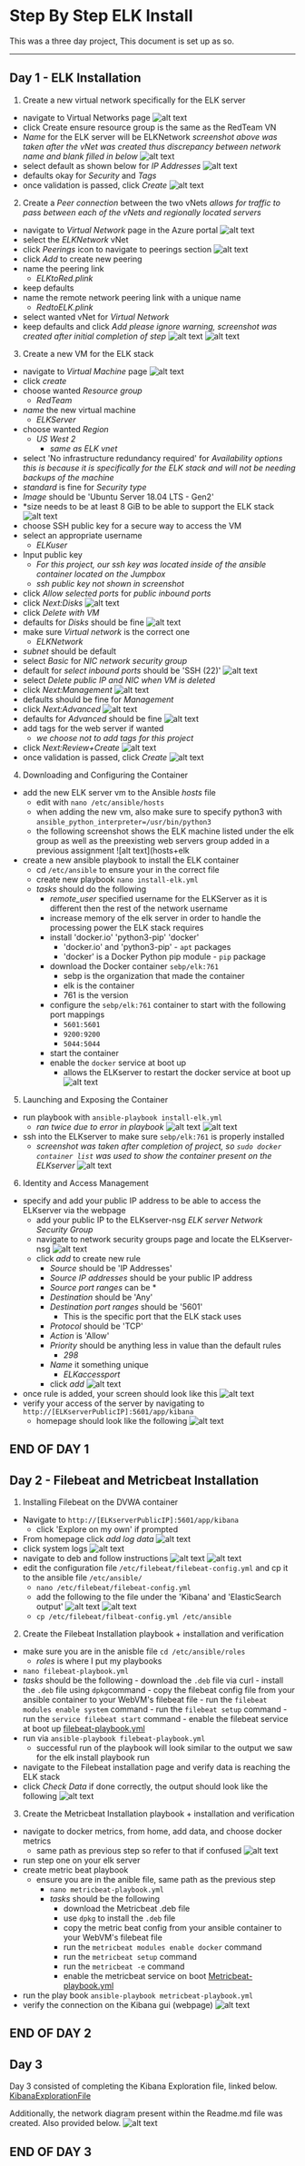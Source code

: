 # Step By Step ELK Install

This was a three day project, This document is set up as so.

---
## Day 1 - ELK Installation

1. Create a new virtual network specifically for the ELK server
  - navigate to Virtual Networks page
    ![alt text](https://github.com/UCB-CyberSecurity-Cohort5/elk-stack-project-kamkay/blob/main/images/screenshots/1.%20go%20to%20virtual%20networks%20page.png)
  - click Create ensure resource group is the same as the RedTeam VN
  - *Name* for the ELK server will be ELKNetwork
      *screenshot above was taken after the vNet was created thus discrepancy between network name and blank filled in below*
    ![alt text](https://github.com/UCB-CyberSecurity-Cohort5/elk-stack-project-kamkay/blob/main/images/screenshots/02.%20create%20new%20network.png)
  - select default as shown below for *IP Addresses*
    ![alt text](https://github.com/UCB-CyberSecurity-Cohort5/elk-stack-project-kamkay/blob/main/images/screenshots/03.%20click%20default%20subnet.png)
  - defaults okay for *Security* and *Tags*
  - once validation is passed, click *Create*
    ![alt text](https://github.com/UCB-CyberSecurity-Cohort5/elk-stack-project-kamkay/blob/main/images/screenshots/04.%20verify%26create.png)
2. Create a *Peer connection* between the two vNets
 *allows for traffic to pass between each of the vNets and regionally located servers*
  - navigate to *Virtual Network* page in the Azure portal
    ![alt text](https://github.com/UCB-CyberSecurity-Cohort5/elk-stack-project-kamkay/blob/main/images/screenshots/05.%20go%20to%20vn's%20to%20add%20peerlink.png)
  - select the *ELKNetwork* vNet
  - click *Peerings* icon to navigate to peerings section
    ![alt text](https://github.com/UCB-CyberSecurity-Cohort5/elk-stack-project-kamkay/blob/main/images/screenshots/06.%20click%20ELKNet%20%26%20find%20peerings.png)
  - click *Add* to create new peering
  - name the peering link  
    - *ELKtoRed.plink*
  - keep defaults 
  - name the remote network peering link with a unique name 
    - *RedtoELK.plink*
  - select wanted vNet for *Virtual Network*
  - keep defaults and click *Add* 
     *please ignore warning, screenshot was created after initial completion of step*
    ![alt text](https://github.com/UCB-CyberSecurity-Cohort5/elk-stack-project-kamkay/blob/main/images/screenshots/07.1%20add%20peering.png)
    ![alt text](https://github.com/UCB-CyberSecurity-Cohort5/elk-stack-project-kamkay/blob/main/images/screenshots/07.2%20add%20peering%20.png)

3. Create a new VM for the ELK stack
  - navigate to *Virtual Machine* page
    ![alt text](https://github.com/UCB-CyberSecurity-Cohort5/elk-stack-project-kamkay/blob/main/images/screenshots/09.%20find%20vm%20tab.png)
  - click *create*
  - choose wanted *Resource group* 
    - *RedTeam*
  - *name* the new virtual machine
    - *ELKServer*
  - choose wanted *Region*
    - *US West 2* 
      - *same as ELK vnet*
  - select 'No infrastructure redundancy required' for *Availability options*
    *this is because it is specifically for the ELK stack and will not be needing backups of the machine* 
  - *standard* is fine for *Security type*
  - *Image* should be 'Ubuntu Server 18.04 LTS - Gen2'
  - *size needs to be at least 8 GiB to be able to support the ELK stack
    ![alt text](https://github.com/UCB-CyberSecurity-Cohort5/elk-stack-project-kamkay/blob/main/images/screenshots/11.%201%20create%20new%20vm%20basics.png)
  - choose SSH public key for a secure way to access the VM
  - select an appropriate username 
    - *ELKuser*
  - Input public key 
    - *For this project, our ssh key was located inside of the ansible container located on the Jumpbox*
     - *ssh public key not shown in screenshot*
  - click *Allow selected ports* for *public inbound ports*
  - click *Next:Disks*
    ![alt text](https://github.com/UCB-CyberSecurity-Cohort5/elk-stack-project-kamkay/blob/main/images/screenshots/11.2%20create%20vm%20basics.png)
  - click *Delete with VM*
  - defaults for *Disks* should be fine
    ![alt text](https://github.com/UCB-CyberSecurity-Cohort5/elk-stack-project-kamkay/blob/main/images/screenshots/11.5.1%20next.png)
  - make sure *Virtual network* is the correct one
    - *ELKNetwork*
  - *subnet* should be default
  - select *Basic* for *NIC network security group*
  - default for *select inbound ports* should be 'SSH (22)'
    ![alt text](https://github.com/UCB-CyberSecurity-Cohort5/elk-stack-project-kamkay/blob/main/images/screenshots/11.3%20create%20new%20pub%20ip.png)
  - select *Delete public IP and NIC when VM is deleted*
  - click *Next:Management*
    ![alt text](https://github.com/UCB-CyberSecurity-Cohort5/elk-stack-project-kamkay/blob/main/images/screenshots/11.4%20delete%20when%20vm%20deleted.png)
  - defaults should be fine for *Management*
  - click *Next:Advanced*
     ![alt text](https://github.com/UCB-CyberSecurity-Cohort5/elk-stack-project-kamkay/blob/main/images/screenshots/11.5%20next.png)
  - defaults for *Advanced* should be fine
    ![alt text](https://github.com/UCB-CyberSecurity-Cohort5/elk-stack-project-kamkay/blob/main/images/screenshots/11.6%20next.png)
  - add tags for the web server if wanted 
     - *we choose not to add tags for this project*
  - click *Next:Review+Create*
     ![alt text](https://github.com/UCB-CyberSecurity-Cohort5/elk-stack-project-kamkay/blob/main/images/screenshots/11.7%20nxt.png)
  - once validation is passed, click *Create*
     ![alt text](https://github.com/UCB-CyberSecurity-Cohort5/elk-stack-project-kamkay/blob/main/images/screenshots/11.8%20create.png)

4. Downloading and Configuring the Container
  - add the new ELK server vm to the Ansible *hosts* file 
    - edit with `nano /etc/ansible/hosts`
    - when adding the new vm, also make sure to specify python3 with `ansible_python_interpreter=/usr/bin/python3`
    - the following screenshot shows the ELK machine listed under the elk group as well as the preexisting web servers group added in a previous assignment 
     ![alt text](hosts+elk
  - create a new ansible playbook to install the ELK container
    - cd `/etc/ansible` to ensure your in the correct file
    - create new playbook `nano install-elk.yml`
    - *tasks* should do the following 
      - *remote_user* specified username for the ELKServer as it is different then the rest of the network username 
      - increase memory of the elk server in order to handle the processing power the ELK stack requires
      - install 'docker.io' 'python3-pip' 'docker'
         - 'docker.io' and 'python3-pip' - `apt` packages
         - 'docker' is a Docker Python pip module - `pip` package
      - download the Docker container `sebp/elk:761`
         - sebp is the organization that made the container
         - elk is the container
         - 761 is the version
      -  configure the `sebp/elk:761` container to start with the following port mappings
         - `5601:5601`
         - `9200:9200`
         - `5044:5044`
      - start the container
      - enable the `docker` service at boot up 
         - allows the ELKserver to restart the docker service at boot up
      ![alt text](https://github.com/UCB-CyberSecurity-Cohort5/elk-stack-project-kamkay/blob/main/Playbooks/install-elk.yml)

5. Launching and Exposing the Container
  - run playbook with `ansible-playbook install-elk.yml`
    - *ran twice due to error in playbook*
     ![alt text](https://github.com/UCB-CyberSecurity-Cohort5/elk-stack-project-kamkay/blob/main/images/screenshots/unsuccessful%20run%201%20of%20playbook.png)
     ![alt text](https://github.com/UCB-CyberSecurity-Cohort5/elk-stack-project-kamkay/blob/main/images/screenshots/successful%20run%202%20of%20playbook%20.png)
  - ssh into the ELKserver to make sure `sebp/elk:761` is properly installed
    - *screenshot was taken after completion of project, so `sudo docker container list` was used to show the container present on the ELKserver*
     ![alt text](https://github.com/UCB-CyberSecurity-Cohort5/elk-stack-project-kamkay/blob/main/images/screenshots/dockerListOutput.png)

6. Identity and Access Management
  - specify and add your public IP address to be able to access the ELKserver via the webpage
    - add your public IP to the ELKserver-nsg *ELK server Network Security Group*
    - navigate to network security groups page and locate the ELKserver-nsg
     ![alt text](https://github.com/UCB-CyberSecurity-Cohort5/elk-stack-project-kamkay/blob/main/images/screenshots/elk%20server%20nsg%201.png)
    - click *add* to create new rule
      - *Source* should be 'IP Addresses'
      - *Source IP addresses* should be your public IP address 
      - *Source port ranges* can be *
      - *Destination* should be 'Any'
      - *Destination port ranges* should be '5601'
        - This is the specific port that the ELK stack uses
      - *Protocol* should be 'TCP'
      - *Action* is 'Allow'
      - *Priority* should be anything less in value than the default rules
        - *298*
      - *Name* it something unique
        - *ELKaccessport*
      - click *add*
     ![alt text](https://github.com/UCB-CyberSecurity-Cohort5/elk-stack-project-kamkay/blob/main/images/screenshots/elk%20server%20add%20rule.png)
  - once rule is added, your screen should look like this 
     ![alt text](https://github.com/UCB-CyberSecurity-Cohort5/elk-stack-project-kamkay/blob/main/images/screenshots/elk%20access%20rule%20added%20completed.png)
  - verify your access of the server by navigating to `http://[ELKserverPublicIP]:5601/app/kibana` 
    - homepage should look like the following 
     ![alt text](https://github.com/UCB-CyberSecurity-Cohort5/elk-stack-project-kamkay/blob/main/images/screenshots/successful%20access%20of%20elk%20server%20via%20webpage.png)

END OF DAY 1
---

## Day 2 - Filebeat and Metricbeat Installation

1. Installing Filebeat on the DVWA container
  - Navigate to `http://[ELKserverPublicIP]:5601/app/kibana`
    - click 'Explore on my own' if prompted
  - From homepage click *add log data*
     ![alt text](https://github.com/UCB-CyberSecurity-Cohort5/elk-stack-project-kamkay/blob/main/images/Day2scs/click%20add%20data.png)
  - click system logs
     ![alt text](https://github.com/UCB-CyberSecurity-Cohort5/elk-stack-project-kamkay/blob/main/images/Day2scs/click%20system%20logs.png)
  - navigate to deb and follow instructions
     ![alt text](https://github.com/UCB-CyberSecurity-Cohort5/elk-stack-project-kamkay/blob/main/images/Day2scs/deb%20and%20follow.png)
     ![alt text](https://github.com/UCB-CyberSecurity-Cohort5/elk-stack-project-kamkay/blob/main/images/Day2scs/step1install.png)
  - edit the configuration file `/etc/filebeat/filebeat-config.yml` and cp it to the ansible file `/etc/ansible/`
    - `nano /etc/filebeat/filebeat-config.yml`
    - add the following to the file under the 'Kibana' and 'ElasticSearch output'
     ![alt text](https://github.com/UCB-CyberSecurity-Cohort5/elk-stack-project-kamkay/blob/main/images/Day2scs/filebeatconfig1.png)
     ![alt text](https://github.com/UCB-CyberSecurity-Cohort5/elk-stack-project-kamkay/blob/main/images/Day2scs/filebeatconfig2.png)
    - `cp /etc/filebeat/filbeat-config.yml /etc/ansible`
 
2. Create the Filebeat Installation playbook + installation and verification
  - make sure you are in the anisble file `cd /etc/ansible/roles`
    - *roles* is where I put my playbooks
  - `nano filebeat-playbook.yml`
   - *tasks* should be the following
    - download the `.deb` file via curl
    - install the `.deb` file using `dpkg`command
    - copy the filebeat config file from your ansible container to your WebVM's filebeat file
    - run the `filebeat modules enable system` command
    - run the `filebeat setup` command
    - run the `service filebeat start` command
    - enable the filebeat service at boot up 
     [filebeat-playbook.yml](https://github.com/UCB-CyberSecurity-Cohort5/elk-stack-project-kamkay/blob/main/Playbooks/filebeat-playbook.yml)
  - run via `ansible-playbook filebeat-playbook.yml`
    - successful run of the playbook will look similar to the output we saw for the elk install playbook run 
  - navigate to the Filebeat installation page and verify data is reaching the ELK stack 
  - click *Check Data* if done correctly, the output should look like the following
     ![alt text](https://github.com/UCB-CyberSecurity-Cohort5/elk-stack-project-kamkay/blob/main/images/Day2scs/filebeatsuccess.png)

3. Create the Metricbeat Installation playbook + installation and verification
  - navigate to docker metrics, from home, add data, and choose docker metrics
    - same path as previous step so refer to that if confused 
     ![alt text](https://github.com/UCB-CyberSecurity-Cohort5/elk-stack-project-kamkay/blob/main/images/Day2scs/docker%20metric%20homepage.png)
  - run step one on your elk server 
  - create metric beat playbook
    - ensure you are in the anible file, same path as the previous step
      - `nano metricbeat-playbook.yml`
      - *tasks* should be the following
        - download the Metricbeat .deb file
        - use `dpkg` to install the `.deb` file
        - copy the metric beat config from your ansible container to your WebVM's filebeat file 
        - run the `metricbeat modules enable docker` command
        - run the `metricbeat setup` command
        - run the `metricbeat -e` command
        - enable the metricbeat service on boot
     [Metricbeat-playbook.yml](https://github.com/UCB-CyberSecurity-Cohort5/elk-stack-project-kamkay/blob/main/Playbooks/metricbeat-playbook.yml)
  - run the play book `ansible-playbook metricbeat-playbook.yml`
  - verify the connection on the Kibana gui (webpage)
     ![alt text](https://github.com/UCB-CyberSecurity-Cohort5/elk-stack-project-kamkay/blob/main/images/Day2scs/metricsuccess.png)

END OF DAY 2
---

## Day 3

Day 3 consisted of completing the Kibana Exploration file, linked below. 
     [KibanaExplorationFile](https://github.com/UCB-CyberSecurity-Cohort5/elk-stack-project-kamkay/blob/main/KibanaExploration.md)

Additionally, the network diagram present within the Readme.md file was created. Also provided below. 
     ![alt text](https://github.com/UCB-CyberSecurity-Cohort5/elk-stack-project-kamkay/blob/main/NetworkDiagrams/NetworkDiagram.png)

END OF DAY 3
---
